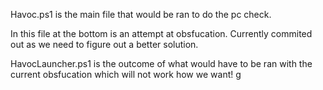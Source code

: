 Havoc.ps1 is the main file that would be ran to do the pc check.

In this file at the bottom is an attempt at obsfucation. Currently commited out as we need to figure out a better solution. 

HavocLauncher.ps1 is the outcome of what would have to be ran with the current obsfucation which will not work how we want!
g
